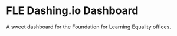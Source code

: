 FLE Dashing.io Dashboard
========================

A sweet dashboard for the Foundation for Learning Equality offices.
